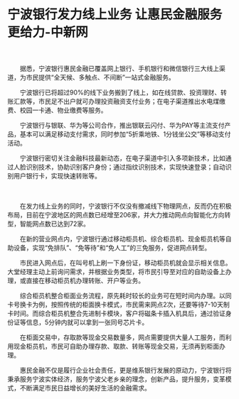 # 宁波银行发力线上业务 让惠民金融服务更给力-中新网

　　

　　据悉，宁波银行惠民金融已覆盖网上银行、手机银行和微信银行三大线上渠道，为市民提供“全天候、多触点、不间断”一站式金融服务。

　　宁波银行已将超过90%的线下业务搬到了线上，如在线贷款、投资理财、转账汇款等，市民足不出户就可办理投资融资支付业务；在电子渠道推出水电煤缴费、校园一卡通、物业缴费等服务。

　　宁波银行与银联、华为等公司合作，推出银联云闪付、华为PAY等主流支付产品，基本可以满足移动支付需求，同时参加“5折乘地铁、1分钱坐公交”等移动支付活动。

　　宁波银行密切关注金融科技最新动态，在电子渠道中引入多项新技术，比如通过人脸识别技术，协助识别客户身份；通过指纹识别技术，实现快速登录；自动识别用户银行卡，实现快速转账等。

　

　　在发力线上业务的同时，宁波银行不仅没有撤减线下物理网点，反而仍在积极布局，目前在宁波地区的网点数已经增至206家，并大力推动网点向智能化方向转型，智能网点数已达到72家。

　　在新的营业网点内，宁波银行通过移动柜员机、综合柜员机、现金柜员机等自助设备，实现“免排队”、“免等待”和“免人工”的三免服务，促进网点转型。

　　市民进入网点后，在叫号机上刷一下身份证，移动柜员机就会显示相关信息。大堂经理主动上前询问需求，并根据业务类型，将市民引导至对应的自助设备上办理，或直接在移动柜员机办理转账、开户等业务。

　　综合柜员机整合柜面业务流程，原先耗时较长的业务可在短时间内办理。以同卡号换卡为例，按照传统的柜面换卡模式，市民需来网点2次，还要等待7-10天制卡时间。而综合柜员机整合先进制卡模块，客户将磁条卡插入机具后，通过验证身份证等信息，5分钟内就可以拿到一张同号芯片卡。

　　在柜面交易中，存取款等现金交易数量多，网点需要提供大量人工服务，而利用现金柜员机，市民可自助办理存款、取款、转账等现金交易，无须再到柜面办理。

　　惠民金融不仅是履行企业社会责任，更是维系银行发展的原动力，宁波银行将秉承服务宁波实体经济，服务宁波父老乡亲的理念，创新产品，提升服务，变革模式，不断满足市民日益增长的美好生活的金融需求。
